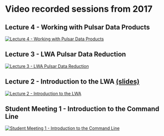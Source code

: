 # Video recorded sessions from 2017

## Lecture 4 - Working with Pulsar Data Products
[![Lecture 4 - Working with Pulsar Data Products](https://uva.hosted.panopto.com//Panopto/Services/FrameGrabber.svc/FrameRedirect?objectId=a659e951-e166-4e93-bbe6-346c13ee2135&mode=Delivery)](https://uva.hosted.panopto.com/Panopto/Pages/Viewer.aspx?id=a659e951-e166-4e93-bbe6-346c13ee2135)

## Lecture 3 - LWA Pulsar Data Reduction
[![Lecture 3 - LWA Pulsar Data Reduction](https://uva.hosted.panopto.com//Panopto/Services/FrameGrabber.svc/FrameRedirect?objectId=bea523cc-aa3a-48a2-baf5-96b6a28ef878&mode=Delivery)](https://uva.hosted.panopto.com/Panopto/Pages/Viewer.aspx?id=bea523cc-aa3a-48a2-baf5-96b6a28ef878)

## Lecture 2 - Introduction to the LWA [(slides)](https://goo.gl/5w9VZp)
[![Lecture 2 - Introduction to the LWA](https://uva.hosted.panopto.com//Panopto/Services/FrameGrabber.svc/FrameRedirect?objectId=8e5c2b2a-ba9c-42fb-b458-d071724b5bfa&mode=Delivery)](https://uva.hosted.panopto.com/Panopto/Pages/Viewer.aspx?id=8e5c2b2a-ba9c-42fb-b458-d071724b5bfa)

## Student Meeting 1 - Introduction to the Command Line
[![Student Meeting 1 - Introduction to the Command Line](https://uva.hosted.panopto.com//Panopto/Services/FrameGrabber.svc/FrameRedirect?objectId=15d0bf0e-c9df-4343-be9b-306fc05de858&mode=Delivery)](https://uva.hosted.panopto.com/Panopto/Pages/Viewer.aspx?id=15d0bf0e-c9df-4343-be9b-306fc05de858)
